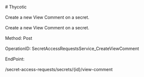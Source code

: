<br>#     Thycotic</br>
<br>Create a new View Comment on a secret.</br>
<br>Create a new View Comment on a secret.</br>
<br>Method: Post</br>
<br>OperationID: SecretAccessRequestsService_CreateViewComment</br>
<br>EndPoint:</br>
<br>/secret-access-requests/secrets/{id}/view-comment</br>
